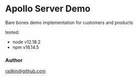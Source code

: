 # Apollo Server Demo
Bare bones demo implementation for customers and products

tested:
* node v12.18.2
* npm v16.14.5

### Author
radkin@github.com
